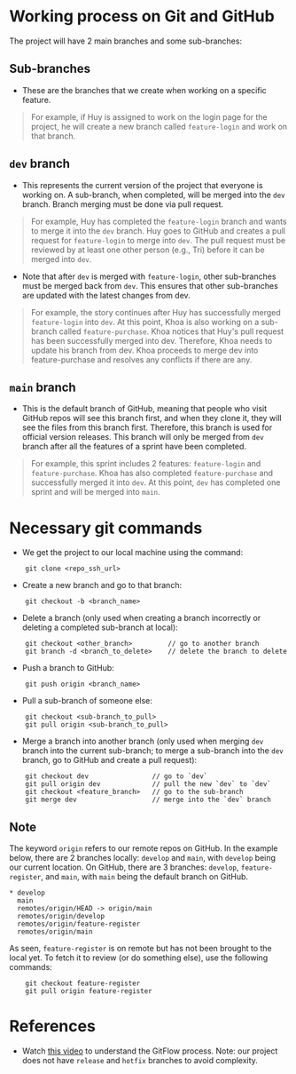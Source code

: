 # Working process on Git and GitHub
The project will have 2 main branches and some sub-branches:

## Sub-branches
- These are the branches that we create when working on a specific feature.

> For example, if Huy is assigned to work on the login page for the project, he
will create a new branch called `feature-login` and work on that branch.

## `dev` branch
- This represents the current version of the project that everyone is working
on. A sub-branch, when completed, will be merged into the `dev` branch. Branch
merging must be done via pull request.

> For example, Huy has completed the `feature-login` branch and wants to merge
it into the `dev` branch. Huy goes to GitHub and creates a pull request for
`feature-login` to merge into `dev`. The pull request must be reviewed by at
least one other person (e.g., Tri) before it can be merged into `dev`.

- Note that after `dev` is merged with `feature-login`, other sub-branches must
be merged back from `dev`. This ensures that other sub-branches are updated with
the latest changes from dev.

> For example, the story continues after Huy has successfully merged
`feature-login` into `dev`. At this point, Khoa is also working on a sub-branch
called `feature-purchase`. Khoa notices that Huy's pull request has been
successfully merged into dev. Therefore, Khoa needs to update his branch from
dev. Khoa proceeds to merge dev into feature-purchase and resolves any conflicts
if there are any.

## `main` branch
- This is the default branch of GitHub, meaning that people who visit GitHub
repos will see this branch first, and when they clone it, they will see the
files from this branch first. Therefore, this branch is used for official
version releases. This branch will only be merged from `dev` branch after all
the features of a sprint have been completed.

> For example, this sprint includes 2 features: `feature-login` and
`feature-purchase`. Khoa has also completed `feature-purchase` and successfully
merged it into `dev`. At this point, `dev` has completed one sprint and will be
merged into `main`.

# Necessary git commands
- We get the project to our local machine using the command:
```shell
    git clone <repo_ssh_url>
```

- Create a new branch and go to that branch:
```shell
    git checkout -b <branch_name>
```

- Delete a branch (only used when creating a branch incorrectly or deleting a
completed sub-branch at local):
```shell
    git checkout <other_branch>         // go to another branch
    git branch -d <branch_to_delete>    // delete the branch to delete
```

- Push a branch to GitHub:
```shell
    git push origin <branch_name>
```

- Pull a sub-branch of someone else:
```shell
    git checkout <sub-branch_to_pull>
    git pull origin <sub-branch_to_pull>
```

- Merge a branch into another branch (only used when merging `dev` branch into
the current sub-branch; to merge a sub-branch into the `dev` branch, go to
GitHub and create a pull request):
```shell
    git checkout dev                // go to `dev`
    git pull origin dev             // pull the new `dev` to `dev`
    git checkout <feature_branch>   // go to the sub-branch
    git merge dev                   // merge into the `dev` branch
```

## Note
The keyword `origin` refers to our remote repos on GitHub. In the example below,
there are 2 branches locally: `develop` and `main`, with `develop` being our
current location. On GitHub, there are 3 branches: `develop`,
`feature-register`, and `main`, with `main` being the default branch on GitHub.
```console
* develop
  main
  remotes/origin/HEAD -> origin/main
  remotes/origin/develop
  remotes/origin/feature-register
  remotes/origin/main
```
As seen, `feature-register` is on remote but has not been brought to the local
yet. To fetch it to review (or do something else), use the following commands:
```shell
    git checkout feature-register
    git pull origin feature-register
```

# References
- Watch [this video](https://www.youtube.com/watch?v=1SXpE08hvGs) to understand
the GitFlow process. Note: our project does not have `release` and `hotfix`
branches to avoid complexity.